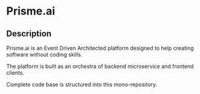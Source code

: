 # Prisme.ai

## Description

Prisme.ai is an Event Driven Architected platform designed to help creating software without coding skills.

The platform is built as an orchestra of backend microservice and frontend clients.

Complete code base is structured into this mono-repository.
